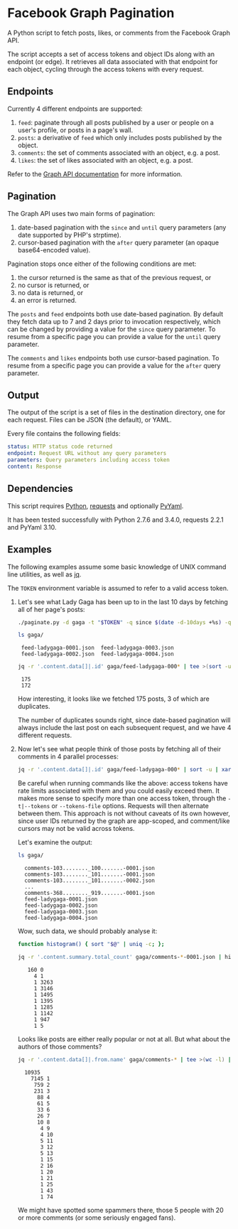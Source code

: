 
# Facebook Graph Pagination

A Python script to fetch posts, likes, or comments from the Facebook Graph API.

The script accepts a set of access tokens and object IDs along with an endpoint (or edge). It retrieves all data associated with that endpoint for each object, cycling through the access tokens with every request.

## Endpoints

Currently 4 different endpoints are supported:

1.  `feed`: paginate through all posts published by a user or people on a user's profile, or posts in a page's wall.
2.  `posts`: a derivative of `feed` which only includes posts published by the object.
3.  `comments`: the set of comments associated with an object, e.g. a post.
4.  `likes`: the set of likes associated with an object, e.g. a post.

Refer to the [Graph API documentation](https://developers.facebook.com/docs/graph-api/reference) for more information.

## Pagination

The Graph API uses two main forms of pagination:

1.  date-based pagination with the `since` and `until` query parameters (any date supported by PHP's strptime).
2.  cursor-based pagination with the `after` query parameter (an opaque base64-encoded value).

Pagination stops once either of the following conditions are met:

1.  the cursor returned is the same as that of the previous request, or
2.  no cursor is returned, or
3.  no data is returned, or
4.  an error is returned.

The `posts` and `feed` endpoints both use date-based pagination. By default they fetch data up to 7 and 2 days prior to invocation respectively, which can be changed by providing a value for the `since` query parameter. To resume from a specific page you can provide a value for the `until` query parameter.

The `comments` and `likes` endpoints both use cursor-based pagination. To resume from a specific page you can provide a value for the `after` query parameter.

## Output

The output of the script is a set of files in the destination directory, one for each request. Files can be JSON (the default), or YAML.

Every file contains the following fields:

```yaml
status: HTTP status code returned
endpoint: Request URL without any query parameters
parameters: Query parameters including access token
content: Response
```

## Dependencies

This script requires [Python](https://www.python.org/), [requests](http://docs.python-requests.org/en/latest) and optionally [PyYaml](http://pyyaml.org/wiki/PyYAML).

It has been tested successfully with Python 2.7.6 and 3.4.0, requests 2.2.1 and PyYaml 3.10.

## Examples

The following examples assume some basic knowledge of UNIX command line utilities, as well as [jq](http://stedolan.github.io/jq).

The `TOKEN` environment variable is assumed to refer to a valid access token.


1.  Let's see what Lady Gaga has been up to in the last 10 days by fetching all of her page's posts:

    ```bash
    ./paginate.py -d gaga -t "$TOKEN" -q since $(date -d-10days +%s) -q fields from,story,message -e feed ladygaga
    ```

    ```bash
    ls gaga/
    ```

    ```text
     feed-ladygaga-0001.json  feed-ladygaga-0003.json
     feed-ladygaga-0002.json  feed-ladygaga-0004.json
    ```

    ```bash
    jq -r '.content.data[]|.id' gaga/feed-ladygaga-000* | tee >(sort -u | wc -l) | wc -l
    ```

    ```text
     175
     172
    ```

    How interesting, it looks like we fetched 175 posts, 3 of which are duplicates.

    The number of duplicates sounds right, since date-based pagination will always include the last post on each subsequent request, and we have 4 different requests.

2.  Now let's see what people think of those posts by fetching all of their comments in 4 parallel processes:


    ```bash
    jq -r '.content.data[]|.id' gaga/feed-ladygaga-000* | sort -u | xargs -L 4 -P 4 ./paginate.py -d gaga -t "$TOKEN" -q fields 'from.fields(name),message' -e comments 
    ```

    Be careful when running commands like the above: access tokens have rate limits associated with them and you could easily exceed them. It makes more sense to specify more than one access token, through the `-t|--tokens` or `--tokens-file` options. Requests will then alternate between them. This approach is not without caveats of its own however, since user IDs returned by the graph are app-scoped, and comment/like cursors may not be valid across tokens.

    Let's examine the output:

    ```bash
    ls gaga/
    ```

    ```text
      comments-103........_100.......-0001.json
      comments-103........_101.......-0001.json
      comments-103........_101.......-0002.json
      ...
      comments-368........_919.......-0001.json
      feed-ladygaga-0001.json
      feed-ladygaga-0002.json
      feed-ladygaga-0003.json
      feed-ladygaga-0004.json
    ```

    Wow, such data, we should probably analyse it:

    ```bash
    function histogram() { sort "$@" | uniq -c; };
    ```

    ```bash
    jq -r '.content.summary.total_count' gaga/comments-*-0001.json | histogram | sort -rnk 1 -k 2
    ```

    ```text
       160 0
         4 1
         1 3263
         1 3146
         1 1495
         1 1395
         1 1285
         1 1142
         1 947
         1 5
    ```

    Looks like posts are either really popular or not at all. But what about the authors of those comments?


    ```bash
    jq -r '.content.data[]|.from.name' gaga/comments-* | tee >(wc -l) | histogram | awk '{ print $1 }' | histogram | sort -nk 2
    ```

    ```text
      10935
        7145 1
         759 2
         231 3
          88 4
          61 5
          33 6
          26 7
          10 8
           4 9
           4 10
           5 11
           3 12
           5 13
           1 15
           2 16
           1 20
           1 21
           1 25
           1 43
           1 74
    ```

    We might have spotted some spammers there, those 5 people with 20 or more comments (or some seriously engaged fans).

